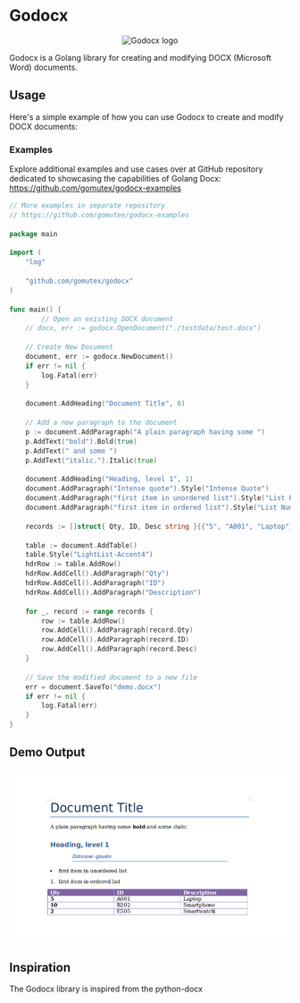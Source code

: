 # Godocx

<p align="center"><img width="650" src="./godocx.png" alt="Godocx logo"></p>


Godocx is a Golang library for creating and modifying DOCX (Microsoft Word) documents.

## Usage
Here's a simple example of how you can use Godocx to create and modify DOCX documents:

### Examples
Explore additional examples and use cases over at GitHub repository dedicated to showcasing the capabilities of Golang Docx:
https://github.com/gomutex/godocx-examples


```go
// More examples in separate repository
// https://github.com/gomutex/godocx-examples

package main

import (
	"log"

	"github.com/gomutex/godocx"
)

func main() {
		// Open an existing DOCX document
	// docx, err := godocx.OpenDocument("./testdata/test.docx")

	// Create New Document
	document, err := godocx.NewDocument()
	if err != nil {
		log.Fatal(err)
	}

	document.AddHeading("Document Title", 0)

	// Add a new paragraph to the document
	p := document.AddParagraph("A plain paragraph having some ")
	p.AddText("bold").Bold(true)
	p.AddText(" and some ")
	p.AddText("italic.").Italic(true)

	document.AddHeading("Heading, level 1", 1)
	document.AddParagraph("Intense quote").Style("Intense Quote")
	document.AddParagraph("first item in unordered list").Style("List Bullet")
	document.AddParagraph("first item in ordered list").Style("List Number")

	records := []struct{ Qty, ID, Desc string }{{"5", "A001", "Laptop"}, {"10", "B202", "Smartphone"}, {"2", "E505", "Smartwatch"}}

	table := document.AddTable()
	table.Style("LightList-Accent4")
	hdrRow := table.AddRow()
	hdrRow.AddCell().AddParagraph("Qty")
	hdrRow.AddCell().AddParagraph("ID")
	hdrRow.AddCell().AddParagraph("Description")

	for _, record := range records {
		row := table.AddRow()
		row.AddCell().AddParagraph(record.Qty)
		row.AddCell().AddParagraph(record.ID)
		row.AddCell().AddParagraph(record.Desc)
	}

	// Save the modified document to a new file
	err = document.SaveTo("demo.docx")
	if err != nil {
		log.Fatal(err)
	}
}
```

## Demo Output

![Screenshot of the demo output](https://github.com/gomutex/godocx-examples/raw/main/demo.png)

## Inspiration
The Godocx library is inspired from the python-docx


